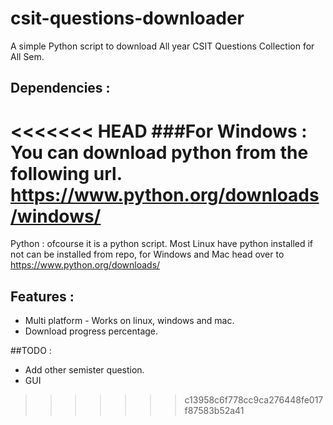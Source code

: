 # csit-questions-downloader
A simple Python script to download All year CSIT Questions Collection for All Sem.

## Dependencies :
<<<<<<< HEAD
###For Windows :
You can download python from the following url.
https://www.python.org/downloads/windows/
=======
Python : ofcourse it is a python script. 
  Most Linux have python installed if not can be installed from repo, for Windows and Mac head over to https://www.python.org/downloads/ 
  

## Features : 
* Multi platform - Works on linux, windows and mac.
* Download progress percentage.

##TODO :
* Add other semister question.
* GUI

>>>>>>> c13958c6f778cc9ca276448fe017f87583b52a41
